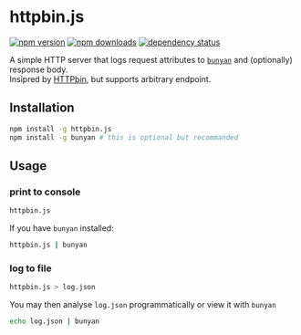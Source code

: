 # httpbin.js

[![npm version](https://img.shields.io/npm/v/httpbin.js.svg?style=flat-square)](https://www.npmjs.com/httpbin.js)
[![npm downloads](https://img.shields.io/npm/l/httpbin.js.svg?style=flat-square)](https://www.npmjs.com/httpbin.js)
[![dependency status](https://img.shields.io/david/leesei/httpbin.js.svg?style=flat-square)](https://david-dm.org/leesei/httpbin.js)

A simple HTTP server that logs request attributes to [`bunyan`](https://github.com/trentm/node-bunyan) and (optionally) response body.  
Insipred by [HTTPbin](http://httpbin.org/), but supports arbitrary endpoint.

## Installation

```sh
npm install -g httpbin.js
npm install -g bunyan # this is optional but recommanded
```

## Usage

### print to console

```sh
httpbin.js
```

If you have `bunyan` installed:

```sh
httpbin.js | bunyan
```

### log to file

```sh
httpbin.js > log.json
```

You may then analyse `log.json` programmatically or view it with `bunyan`

```sh
echo log.json | bunyan
```

